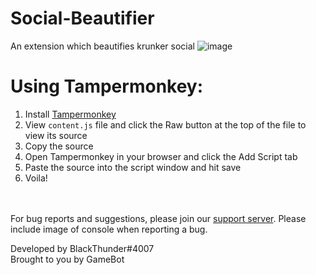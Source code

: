 # Social-Beautifier
An extension which beautifies krunker social
![image](https://user-images.githubusercontent.com/76865811/116400877-ff093200-a843-11eb-8c8e-3804cc1687f8.png)

# Using Tampermonkey:
1. Install [Tampermonkey](https://www.tampermonkey.net/)
2. View `content.js` file and click the Raw button at the top of the file to view its source
3. Copy the source
4. Open Tampermonkey in your browser and click the Add Script tab 
5. Paste the source into the script window and hit save
6. Voila!

</br></br>
For bug reports and suggestions, please join our [support server](https://discord.gg/gamebot). Please include image of console when reporting a bug.

Developed by BlackThunder#4007</br>
Brought to you by GameBot
